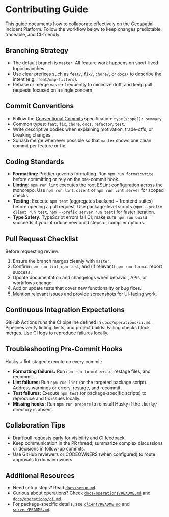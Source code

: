 # Contributing Guide

This guide documents how to collaborate effectively on the Geospatial Incident Platform. Follow the workflow below to keep changes predictable, traceable, and CI-friendly.

## Branching Strategy

- The default branch is `master`. All feature work happens on short-lived topic branches.
- Use clear prefixes such as `feat/`, `fix/`, `chore/`, or `docs/` to describe the intent (e.g., `feat/map-filters`).
- Rebase or merge `master` frequently to minimize drift, and keep pull requests focused on a single concern.

## Commit Conventions

- Follow the [Conventional Commits](https://www.conventionalcommits.org/) specification: `type(scope?): summary`.
- Common types: `feat`, `fix`, `chore`, `docs`, `refactor`, `test`.
- Write descriptive bodies when explaining motivation, trade-offs, or breaking changes.
- Squash merge whenever possible so that `master` shows one clean commit per feature or fix.

## Coding Standards

- **Formatting:** Prettier governs formatting. Run `npm run format:write` before committing or rely on the pre-commit hook.
- **Linting:** `npm run lint` executes the root ESLint configuration across the monorepo. Use `npm run lint:client` or `npm run lint:server` for scoped checks.
- **Testing:** Execute `npm test` (aggregates backend + frontend suites) before opening a pull request. Use package-level scripts (`npm --prefix client run test`, `npm --prefix server run test`) for faster iteration.
- **Type Safety:** TypeScript errors fail CI; make sure `npm run build` succeeds if you introduce new build steps or compiler options.

## Pull Request Checklist

Before requesting review:

1. Ensure the branch merges cleanly with `master`.
2. Confirm `npm run lint`, `npm test`, and (if relevant) `npm run format` report success.
3. Update documentation and changelogs when behavior, APIs, or workflows change.
4. Add or update tests that cover new functionality or bug fixes.
5. Mention relevant issues and provide screenshots for UI-facing work.

## Continuous Integration Expectations

GitHub Actions runs the CI pipeline defined in `docs/operations/ci.md`. Pipelines verify linting, tests, and project builds. Failing checks block merges. Use CI logs to reproduce failures locally.

## Troubleshooting Pre-Commit Hooks

Husky + lint-staged execute on every commit:

- **Formatting failures:** Run `npm run format:write`, restage files, and recommit.
- **Lint failures:** Run `npm run lint` (or the targeted package script). Address warnings or errors, restage, and recommit.
- **Test failures:** Execute `npm test` (or package-specific scripts) to reproduce and fix issues locally.
- **Missing hooks:** Run `npm run prepare` to reinstall Husky if the `.husky/` directory is absent.

## Collaboration Tips

- Draft pull requests early for visibility and CI feedback.
- Keep communication in the PR thread; summarize complex discussions or decisions in follow-up commits.
- Use GitHub reviewers or CODEOWNERS (when configured) to route approvals to domain owners.

## Additional Resources

- Need setup steps? Read [`docs/setup.md`](./setup.md).
- Curious about operations? Check [`docs/operations/README.md`](./operations/README.md) and [`docs/operations/ci.md`](./operations/ci.md).
- For package-specific details, see [`client/README.md`](../client/README.md) and [`server/README.md`](../server/README.md).
